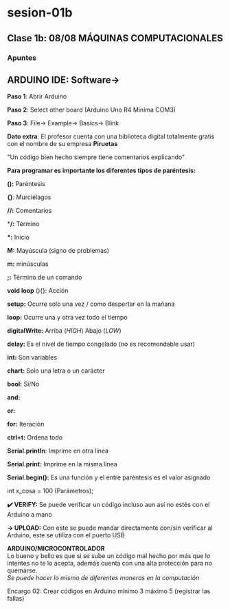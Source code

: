 # sesion-01b

## Clase 1b: 08/08 MÁQUINAS COMPUTACIONALES

### Apuntes

## ARDUINO IDE: Software->

**Paso 1**: Abrir Arduino

**Paso 2**: Select other board (Arduino Uno R4 Minima COM3)

**Paso 3**: File-> Example-> Basics-> Blink

**Dato extra**: El profesor cuenta con una biblioteca digital totalmente gratis con el nombre de su empresa **Piruetas**

"Un código bien hecho siempre tiene comentarios explicando"

**Para programar es importante los diferentes tipos de paréntesis:**

**():** Paréntesis

**{}**: Murciélagos

**//:** Comentarios

***/:** Término

**\*:** Inicio

**M:** Mayúscula (signo de problemas)

**m:** minúsculas

**;:** Término de un comando

**void loop** (){}: Acción

**setup:** Ocurre solo una vez / como despertar en la mañana

**loop:** Ocurre una y otra vez todo el tiempo

**digitalWrite:** Arriba (*HIGH*) Abajo (*LOW*)

**delay:** Es el nivel de tiempo congelado (no es recomendable usar)

**int:** Son variables

**chart:** Solo una letra o un carácter

**bool:** Sí/No

**and:** 

**or:**

**for:** Iteración

**ctrl+t:** Ordena todo

**Serial.println**: Imprime en otra línea

**Serial.print:** Imprime en la misma línea

**Serial.begin():** Es una función y el entre paréntesis es el valor asignado

int x_cosa = 100 (Parámetros);

**✔️ VERIFY:** Se puede verificar un código incluso aun así no estés con el Arduino a mano

**-> UPLOAD:** Con este se puede mandar directamente con/sin verificar al Arduino, este se utiliza con el puerto USB

**ARDUINO/MICROCONTROLADOR**  
Lo bueno y bello es que si se sube un código mal hecho por más que lo intentes no te lo acepta, además cuenta con una alta protección para no quemarse.  
*Se puede hacer lo mismo de diferentes maneras en la computación*

Encargo 02: Crear códigos en Arduino mínimo 3 máximo 5 (registrar las fallas)
